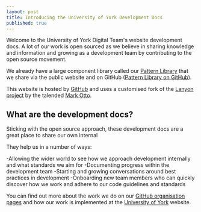 ```yaml
---
layout: post
title: Introducing the University of York Development Docs
published: true
---
```


Welcome to the University of York Digital Team's website development docs. A lot of our work is open sourced as we believe in sharing knowledge and information and growing as a development team by contributing to the open source movement.

We already have a large component library called our [Pattern Library](https://www.york.ac.uk/pattern-library/index.html) that we share via the public website and on GitHub ([Pattern Library on GitHub](https://github.com/university-of-york/design-patterns)).

This website is hosted by [GitHub](https://github.com/) and uses a customised fork of the [Lanyon project](https://github.com/poole/lanyon) by the talended [Mark Otto](https://github.com/mdo).

## What are the development docs?

Sticking with the open source approach, these development docs are a great place to share our own internal 

They help us in a number of ways:

-Allowing the wider world to see how we approach development internally and what standards we aim for
-Documenting progress within the development team
-Starting and growing conversations around best practices in development
-Onboarding new team members who can quickly discover how we work and adhere to our code guidelines and standards

You can find out more about the work we do on our [GitHub organisation pages](https://github.com/university-of-york/) and how our work is implemented at the [University of York](https://www.york.ac.uk) website.
